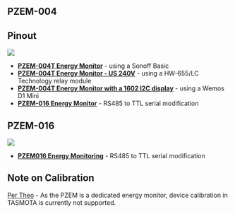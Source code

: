 ## PZEM-004

## Pinout
![](https://user-images.githubusercontent.com/5904370/67893137-58f94080-fb56-11e9-877e-9675149c0fd6.png)

- [**PZEM-004T Energy Monitor**](PZEM004T-Energy-Monitor) - using a Sonoff Basic
- [**PZEM-004T Energy Monitor - US 240V**](US-240V-Clothes-Dryer-PZEM004T-Energy-Monitor) - using a HW-655/LC Technology relay module
- [**PZEM-004T Energy Monitor with a 1602 I2C display**](PZEM004T,-Wemos-D1-Mini-and-a-1602-I2C-display) - using a Wemos D1 Mini
- [**PZEM-016 Energy Monitor**](PZEM016-Energy-Monitoring) - RS485 to TTL serial modification

## PZEM-016

![](https://user-images.githubusercontent.com/5904370/67893552-0cfacb80-fb57-11e9-9a9b-67482ca905d1.png)
- [**PZEM016 Energy Monitoring**](PZEM016-Energy-Monitoring) - RS485 to TTL serial modification

## Note on Calibration
[Per Theo](https://github.com/arendst/Tasmota/issues/3208#issuecomment-405048466) - As the PZEM is a dedicated energy monitor, device calibration in TASMOTA is currently not supported.

